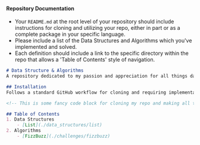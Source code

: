 #### Repository Documentation
- Your `README.md` at the root level of your repository should include instructions for cloning and utilizing your repo, either in part or as a complete package in your specific language.
- Please include a list of the Data Structures and Algorithms which you've implemented and solved.
- Each definition should include a link to the specific directory within the repo that allows a 'Table of Contents' style of navigation.
```md
# Data Structure & Algorithms
A repository dedicated to my passion and appreciation for all things data structures and algorithms!

## Installation
Follows a standard GitHub workflow for cloning and requiring implementations using my favorite language of choice, wat.

<!-- This is some fancy code block for cloning my repo and making all the installs happen -->

## Table of Contents
1. Data Structures
    - [List](./data_structures/list)
2. Algorithms
    - [FizzBuzz](./challenges/fizzbuzz)
```
